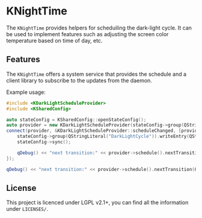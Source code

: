 <!--
    SPDX-FileCopyrightText: None

    SPDX-License-Identifier: CC0-1.0
-->

# KNightTime

The `KNightTime` provides helpers for scheduiling the dark-light cycle. It can be used to implement
features such as adjusting the screen color temperature based on time of day, etc.

## Features

The `KNightTime` offers a system service that provides the schedule and a client library to subscribe
to the updates from the daemon.

Example usage:

```cpp
#include <KDarkLightScheduleProvider>
#include <KSharedConfig>

auto stateConfig = KSharedConfig::openStateConfig();
auto provider = new KDarkLightScheduleProvider(stateConfig->group(QStringLiteral("DarkLightCycle")).readEntry(QStringLiteral("State")));
connect(provider, &KDarkLightScheduleProvider::scheduleChanged, [provider, stateConfig]() {
    stateConfig->group(QStringLiteral("DarkLightCycle")).writeEntry(QStringLiteral("State"), provider->state());
    stateConfig->sync();

    qDebug() << "next transition:" << provider->schedule().nextTransition(QDateTime::currentDateTime());
});

qDebug() << "next transition:" << provider->schedule().nextTransition(QDateTime::currentDateTime());
```

## License

This project is licenced under LGPL v2.1+, you can find all the information under `LICENSES/`.
